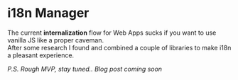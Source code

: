 # i18n Manager

The current **internalization** flow for Web Apps sucks if you want to use vanilla JS like a proper caveman.  
After some research I found and combined a couple of libraries to make i18n a pleasant experience.

*P.S. Rough MVP, stay tuned.. Blog post coming soon* 
